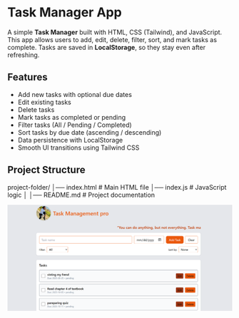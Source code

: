 
# Task Manager App

A simple **Task Manager** built with HTML, CSS (Tailwind), and JavaScript.  
This app allows users to add, edit, delete, filter, sort, and mark tasks as complete. Tasks are saved in **LocalStorage**, so they stay even after refreshing.

## Features
- Add new tasks with optional due dates  
- Edit existing tasks  
- Delete tasks  
- Mark tasks as completed or pending  
- Filter tasks (All / Pending / Completed)  
- Sort tasks by due date (ascending / descending)  
- Data persistence with LocalStorage  
- Smooth UI transitions using Tailwind CSS  


##  Project Structure
project-folder/
│── index.html # Main HTML file
│── index.js # JavaScript logic
│
│── README.md # Project documentation

 


![grid](./scrn.png)

